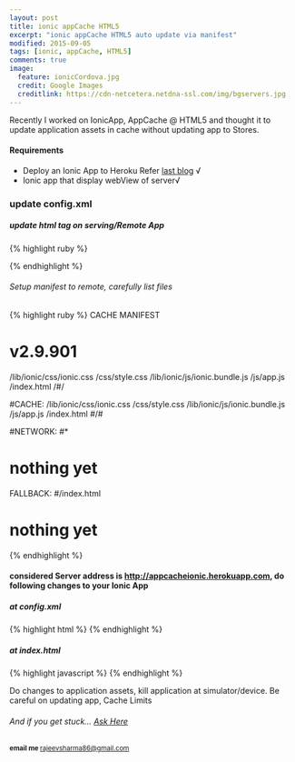 ```yaml
---
layout: post
title: ionic appCache HTML5
excerpt: "ionic appCache HTML5 auto update via manifest"
modified: 2015-09-05
tags: [ionic, appCache, HTML5]
comments: true
image:
  feature: ionicCordova.jpg
  credit: Google Images
  creditlink: https://cdn-netcetera.netdna-ssl.com/img/bgservers.jpg
---
```


Recently I worked on IonicApp, AppCache @ HTML5 and thought it to update application assets in cache without updating app to Stores.

#### Requirements

  * Deploy an Ionic App to Heroku Refer [last blog](http://rajeevkannav.github.io/ionic-heroku-deploy/) √
  * Ionic app that display webView of server√

### update config.xml

##### update html tag on serving/Remote App

{% highlight ruby %}
<html manifest="remote.appcache">
{% endhighlight %}

###### Setup manifest to remote, carefully list files

{% highlight ruby %}
CACHE MANIFEST
# v2.9.901
/lib/ionic/css/ionic.css
/css/style.css
/lib/ionic/js/ionic.bundle.js
/js/app.js
/index.html
/#/


#CACHE:
/lib/ionic/css/ionic.css
/css/style.css
/lib/ionic/js/ionic.bundle.js
/js/app.js
/index.html
#/#

#NETWORK:
#*
 # nothing yet

FALLBACK:
#/index.html
 # nothing yet
{% endhighlight %}

#### considered Server address is http://appcacheionic.herokuapp.com, do following changes to your Ionic App

##### at config.xml

{% highlight html %}
  <content src="https://appcacheionic.herokuapp.com"/>
{% endhighlight %}

##### at index.html

{% highlight javascript %}
    <script>
      function onBodyLoad()
      {
        document.addEventListener("deviceready", function(){
          //one of these ip-addresses is normally used to address the host machine when using genymotion
          location.href = "https://appcacheionic.herokuapp.com/";
        }, false);
      }
    </script>
{% endhighlight %}

Do changes to application assets, kill application at simulator/device. Be careful on updating app, Cache Limits

######  And if you get stuck… [Ask Here](http://stackoverflow.com/)

<sup> <b>email me </b>  [rajeevsharma86@gmail.com](#myfootnote1)</sup>
